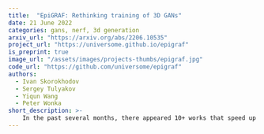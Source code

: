 ```yaml
---
title:  "EpiGRAF: Rethinking training of 3D GANs"
date: 21 June 2022
categories: gans, nerf, 3d generation
arxiv_url: "https://arxiv.org/abs/2206.10535"
project_url: "https://universome.github.io/epigraf"
is_preprint: true
image_url: "/assets/images/projects-thumbs/epigraf.jpg"
code_url: "https://github.com/universome/epigraf"
authors:
  - Ivan Skorokhodov
  - Sergey Tulyakov
  - Yiqun Wang
  - Peter Wonka
short_description: >-
    In the past several months, there appeared 10+ works that speed up NeRF-based GANs by training a separate 2D decoder to upsample a low-resolution 3D representation produced from the NeRF generator. This solution comes at a cost: it break multi-view consistency and learns the geometry in a low resolution. Instead, we show that it is possible to obtain a high-resolution 3D generator with SotA image quality by simply training the model patch-wise. We revisit and improve this optimization scheme in two ways: 1) by designing a location- and scale-aware discriminator to work on patches of different proportions and spatial positions; and 2) modifying the patch sampling strategy based on an annealed beta distribution to stabilize training and accelerate the convergence. The resulted model, named EpiGRAF, is an efficient, high-resolution, pure 3D generator, and we test it on four datasets (two introduced in this work) at \(256^2\) and \(512^2\) resolutions. It obtains state-of-the-art image quality, high-fidelity geometry and trains \({\approx} 2.5 \times\) <i>faster</i> than the upsampler-based counterparts.
---
```

